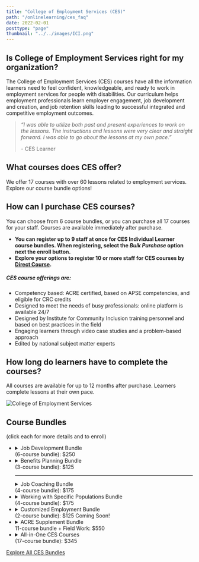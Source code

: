 ```yaml
---
title: "College of Employment Services (CES)"
path: "/onlinelearning/ces_faq"
date: 2022-02-01
posttype: "page"
thumbnail: "../../images/ICI.png"
---
```

<div class="row">
  <div class="col-lg-8">
    <h2 class="h5 card-title">Is College of Employment Services right for my organization?</h2>
    <p class="">The College of Employment Services (CES) courses have all the information learners need to feel confident, knowledgeable, and ready to work in employment services for people with disabilities. Our curriculum helps employment professionals learn employer engagement, job development and creation, and job retention skills leading to successful integrated and competitive employment outcomes. </p>
    <blockquote>
      <p class="h5"><i>“I was able to utilize both past and present experiences to work on the lessons. The instructions and lessons were very clear and straight forward. I was able to go about the lessons at my own pace.” </i></p>
      <p>- CES Learner</p>
    </blockquote>
    <h2 class="h5 card-title">What courses does CES offer?</h2>
    <p>We offer 17 courses with over 60 lessons related to employment services. Explore our course bundle options!</p>   
<h2 class="h5 card-title">How can I purchase CES courses?</h2>
<p>You can choose from 6 course bundles, or you can purchase all 17 courses for your staff. Courses are available immediately after purchase.</p>
<ul>
<li><strong>You can register up to 9 staff at once for CES Individual Learner course bundles. When registering, select the <em>Bulk Purchase</em> option next the enroll button. </strong>
<li><strong>Explore your options to register 10 or more staff for CES courses by <a href="https://directcourseonline.com/employment-services/">Direct Course</a>.</strong>
</ul>
<div class="card border-success mb-3">
  <div class="card-body">
    <h5>CES course offerings are:</h5>
<ul>
<li>Competency based: ACRE certified, based on APSE competencies, and eligible for CRC credits</li>
<li>Designed to meet the needs of busy professionals: online platform is available 24/7</li>
<li>Designed by Institute for Community Inclusion training personnel and based on best practices in the field</li>
<li>Engaging learners through video case studies and a problem-based approach</li>
<li>Edited by national subject matter experts</li>
</ul>
  </div>
</div>
<h2 class="h5 card-title">How long do learners have to complete the courses? </h2>
<p>All courses are available for up to 12 months after purchase. Learners complete lessons at their own pace.</p>
<img src="ces.png" class="card-img-top" style="max-width: 600px;" alt="College of Employment Services">
  </div>
  <div class="col-lg-4">
  <h2 class="card-title">Course Bundles</h2>
  <p> (click each for more details and to enroll)</p>
  <ul class="list-group pb-2">
    <li class="list-group-item"><details>
      <summary id="jdb"><span class="green">Job Development Bundle</span><br> (6-course bundle): $250  </summary>
      <p>Learn about career planning, job-search techniques, networking strategies, the dual-customer approach, and understanding how to meet employers' unmet needs in these 6 courses:</p>
      <ol>
      <li>Principles of Career Development</li>
      <li>Strategies for Job Development: Part 1</li>
      <li>Strategies for Job Development: Part 2</li>
      <li>Business Perspectives</li>
      <li>Networking</li>
      <li>Job Creation</li>
      </ol>
      <p><a class="btn btn-primary" href="https://elearning.communityinclusion.org/browse/ces/courses/ces-job-development-bundle">Learn More and Enroll</a></p>
      </details></li>
    <li class="list-group-item"><details id="bpb">
      <summary><span class="green">Benefits Planning Bundle</span><br> (3-course bundle): $125</summary>
      <p>Learn about understanding and maximizing work incentives, strategies for blending funding, and the Ticket to Work program in these 3 courses:</p>
      <ol>
      <li>Using Work Incentives Toward Self-Sufficiency</li>
      <li>Funding</li>
      <li>Ticket to Work</li>
      </ol>
      <p><a href="http://elearning.communityinclusion.org/browse/ces/courses/ces-benefits-planning-bundle" class="btn btn-primary">Learn More and Enroll</a> </p>  
      </details>
      <hr>
      <details id="jcb">
      <summary ><span class="green"> Job Coaching Bundle</span><br>(4-course bundle): $175</summary>
      <p>Learn about employment services, work incentives, and remote and in-person support for job seekers in these 4 courses:</p>
      <ol>
      <li>Foundations of Employment Services</li>
      <li>Performance Coaching and Support</li>
      <li>Using Work Incentives Toward Self-Sufficiency</li>
      <li>Remote employment support</li>
      </ol>
      <p><a href="http://elearning.communityinclusion.org/browse/ces/courses/ces-job-coaching" class="btn btn-primary">Learn More and Enroll</a></p>
      </details></li>
    <li class="list-group-item"><details id="wspb">
      <summary><span class="green">Working with Specific Populations Bundle</span> <br>(4-course bundle): $175</summary>
      <p>Learn about working with youth in transition planning, approaches to effective job development for people with mental health disabilities, strategies for facilitating successful job outcomes for people with disabilities and criminal histories, and what to consider when providing employment services to Autistic job seekers in these 4 courses:</p>
      <ol>
      <li>Transition: Preparing for a Seamless Move from School to Adult Life</li>
      <li>Employment Services for People with Mental Health Disabilities</li>
      <li>Employment for People with Disabilities and Criminal Histories</li>
      <li>Employment Services for Individuals on the Autism Spectrum</li>
      </ol>
      <p><a class="btn btn-primary" href="http://elearning.communityinclusion.org/browse/ces/courses/ces-working-with-specific-populations">Learn More and Enroll</a></p>
      </details></li>
    <li class="list-group-item"><details  id="ceb">
      <summary><span class="green"> Customized Employment Bundle</span><br>
        (2-course bundle): $125 Coming Soon! </summary>
      </details></li>
    <li class="list-group-item"><details id="acre">
      <summary><span class="green"> ACRE Supplement Bundle</span><br>11-course bundle + Field Work: $550</summary>
      <p>CES's ACRE Supplement bundle includes 11 ACRE-approved courses plus required activities and field work. The Association of Community Rehabilitation Educators (ACRE) is a national organization that develops competencies for employment providers. ACRE reviews and certifies training programs that cover these competencies. <a href="/onlinelearning/ces_acre_faq/">Learn more about ACRE</a></p>
      <ol>
      <li>Foundations of Employment Services</li>
      <li>Principles of Career Development</li>
      <li>Strategies for Job Development: Part 1</li>
      <li>Strategies for Job Development: Part 2</li>
      <li>Business Perspectives</li>
      <li>Performance Coaching and Support</li>
      <li>Using Work Incentives Toward Self-Sufficiency</li>
      <li>Funding</li>
      <li>Ticket to Work</li>
      <li>Networking</li>
      <li>Job Creation</li>
      </ol>
      <p><a class="btn btn-primary" href="https://elearning.communityinclusion.org/browse/ces/programs/ces-acreplus">Learn More and Enroll</a> </p>
    </details></li>
    <li class="list-group-item"> <details id="CCB">
      <summary><span class="green"> All-in-One CES Courses</span><br>(17-course bundle): $345</summary> 
      <p>Purchase all 17 courses CES in one bundle. </p>
      <p>See full course descriptions and enroll.</p>
      <p><a class="btn btn-primary" href="https://elearning.communityinclusion.org/browse/ces/courses/ces-new-template">Learn More and Enroll</a> </p>
      </details</li>
  </ul>
  <p class="text-center"><a class="btn btn-primary" href="https://elearning.communityinclusion.org/browse/ces">Explore All CES Bundles</a> </p>
  </div></div>
 